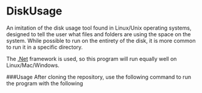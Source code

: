 # DiskUsage

An imitation of the disk usage tool found in Linux/Unix operating systems, designed to tell the user what files and folders are using the space on the system. 
While possible to run on the entirety of the disk, it is more common to run it in a specific directory. 

The [.Net]() framework is used, so this program will run equally well on Linux/Mac/Windows. 

###Usage 
After cloning the repository, use the following command to run the program with the following 
